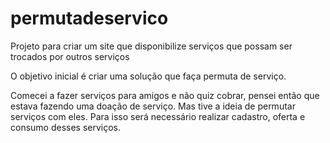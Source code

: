 # permutadeservico

Projeto para criar um site que disponibilize serviços que possam ser trocados por outros serviços

O objetivo inicial é criar uma solução que faça permuta de serviço.

Comecei a fazer serviços para amigos e não quiz cobrar, pensei então que estava fazendo uma doação de serviço. Mas tive a ideia de permutar serviços com eles. Para isso será necessário realizar cadastro, oferta e consumo desses serviços.
